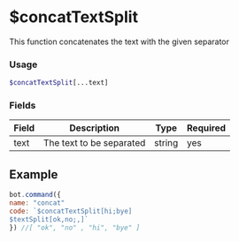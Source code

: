 # $concatTextSplit

This function concatenates the text with the given separator

### Usage

```php
$concatTextSplit[...text]
```

### Fields

| Field | Description              | Type   | Required |
| ----- | ------------------------ | ------ | -------- |
| text  | The text to be separated | string | yes      |

## Example

```javascript
bot.command({
name: "concat"
code: `$concatTextSplit[hi;bye]
$textSplit[ok,no;,]`
}) //[ "ok", "no" , "hi", "bye" ]
```
